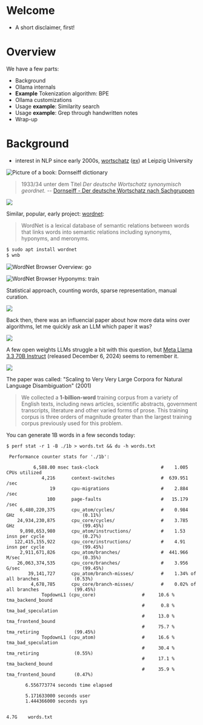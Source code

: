 # Welcome

* A short disclaimer, first!

# Overview

We have a few parts:

* Background
* Ollama internals
* **Example** Tokenization algorithm: BPE
* Ollama customizations
* Usage **example**: Similarity search
* Usage **example**: Grep through handwritten notes
* Wrap-up

# Background

* interest in NLP since early 2000s,
  [wortschatz](https://wortschatz-leipzig.de/en)
([ex](https://dict.wortschatz-leipzig.de/en/res?corpusId=eng_news_2024&word=Uffizi+Gallery))
at Leipzig University

![Picture of a book: Dornseiff dictionary](static/9783110002874-de.jpg)

> 1933/34 unter dem Titel *Der deutsche Wortschatz synonymisch geordnet.* --
> [Dornseiff - Der deutsche Wortschatz nach
> Sachgruppen](https://ids-pub.bsz-bw.de/frontdoor/deliver/index/docId/4961/file/Storjohann_Dornseiff_Der_deutsche_Wortschatz_nach_Sachgruppen_2012.pdf)

![](static/dornseiff-page.png)

Similar, popular, early project: [wordnet](https://en.wikipedia.org/wiki/WordNet):

> WordNet is a lexical database of semantic relations between words that links
> words into semantic relations including synonyms, hyponyms, and meronyms.

```sh
$ sudo apt install wordnet
$ wnb
```

![WordNet Browser Overview: go](static/screenshot-2025-09-20-170918-wordnet-go.png)

![WordNet Browser Hyponyms: train](static/screenshot-2025-09-20-170947-wordnet-train-hyponyms.png)

Statistical approach, counting words, sparse representation, manual curation.

![](static/screenshot-2025-09-20-171719-gemini-norvig-quote.png)

Back then, there was an influencial paper about how more data wins over
algorithms, let me quickly ask an LLM which paper it was?

![](static/screenshot-2025-09-20-172118-claude-scaling-2001.png)

A few open weights LLMs struggle a bit with this question, but [Meta Llama 3.3
70B Instruct](https://huggingface.co/meta-llama/Llama-3.3-70B-Instruct)
(released December 6, 2024) seems to remember it.

![](static/screenshot-2025-09-20-172808-chatai-meta-llama3.3-70B-scaling-2001.png)

The paper was called: "Scaling to Very Very Large Corpora for Natural Language
Disambiguation" (2001)

> We collected a **1-billion-word** training corpus from a variety of English
> texts, including news articles, scientific abstracts, government transcripts,
> literature and other varied forms of prose. This training corpus is three
> orders of magnitude greater than the largest training corpus previously used
> for this problem.

You can generate 1B words in a few seconds today:

```
$ perf stat -r 1 -B ./1b > words.txt && du -h words.txt

 Performance counter stats for './1b':

          6,588.00 msec task-clock                       #    1.005 CPUs utilized
             4,216      context-switches                 #  639.951 /sec
                19      cpu-migrations                   #    2.884 /sec
               100      page-faults                      #   15.179 /sec
     6,480,220,375      cpu_atom/cycles/                 #    0.984 GHz                         (0.11%)
    24,934,230,875      cpu_core/cycles/                 #    3.785 GHz                         (99.45%)
     9,898,653,980      cpu_atom/instructions/           #    1.53  insn per cycle              (0.27%)
   122,415,155,922      cpu_core/instructions/           #    4.91  insn per cycle              (99.45%)
     2,911,671,826      cpu_atom/branches/               #  441.966 M/sec                       (0.35%)
    26,063,374,535      cpu_core/branches/               #    3.956 G/sec                       (99.45%)
        39,141,727      cpu_atom/branch-misses/          #    1.34% of all branches             (0.53%)
         4,678,785      cpu_core/branch-misses/          #    0.02% of all branches             (99.45%)
             TopdownL1 (cpu_core)                 #     10.6 %  tma_backend_bound
                                                  #      0.8 %  tma_bad_speculation
                                                  #     13.0 %  tma_frontend_bound
                                                  #     75.7 %  tma_retiring             (99.45%)
             TopdownL1 (cpu_atom)                 #     16.6 %  tma_bad_speculation
                                                  #     30.4 %  tma_retiring             (0.55%)
                                                  #     17.1 %  tma_backend_bound
                                                  #     35.9 %  tma_frontend_bound       (0.47%)

       6.556773774 seconds time elapsed

       5.171633000 seconds user
       1.444366000 seconds sys


4.7G    words.txt
```
